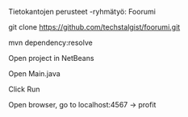 Tietokantojen perusteet -ryhmätyö: Foorumi

git clone https://github.com/techstalgist/foorumi.git

mvn dependency:resolve

Open project in NetBeans

Open Main.java

Click Run

Open browser, go to localhost:4567 → profit

